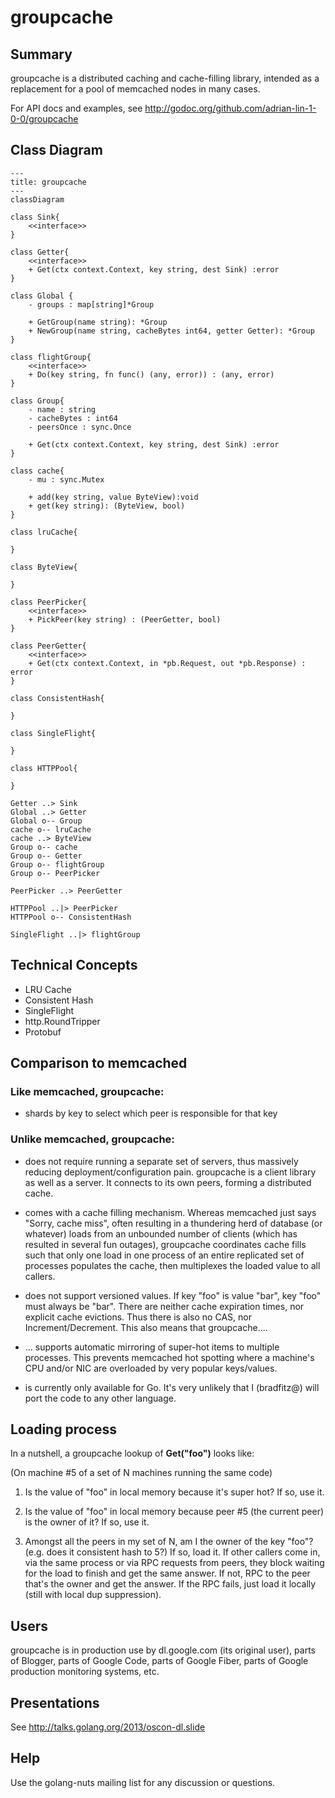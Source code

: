# groupcache

## Summary

groupcache is a distributed caching and cache-filling library, intended as a
replacement for a pool of memcached nodes in many cases.

For API docs and examples, see http://godoc.org/github.com/adrian-lin-1-0-0/groupcache

## Class Diagram

```mermaid
---
title: groupcache 
---
classDiagram

class Sink{
    <<interface>> 
}

class Getter{
    <<interface>> 
    + Get(ctx context.Context, key string, dest Sink) :error
}

class Global {
    - groups : map[string]*Group

    + GetGroup(name string): *Group
    + NewGroup(name string, cacheBytes int64, getter Getter): *Group
}

class flightGroup{
    <<interface>>
    + Do(key string, fn func() (any, error)) : (any, error)
}

class Group{
    - name : string
    - cacheBytes : int64
    - peersOnce : sync.Once

    + Get(ctx context.Context, key string, dest Sink) :error
}

class cache{
    - mu : sync.Mutex

    + add(key string, value ByteView):void
    + get(key string): (ByteView, bool)
}

class lruCache{
    
}

class ByteView{
  
}

class PeerPicker{
    <<interface>>
    + PickPeer(key string) : (PeerGetter, bool)
}

class PeerGetter{
    <<interface>>
    + Get(ctx context.Context, in *pb.Request, out *pb.Response) : error
}

class ConsistentHash{
  
}

class SingleFlight{
  
}

class HTTPPool{
    
}

Getter ..> Sink
Global ..> Getter
Global o-- Group
cache o-- lruCache
cache ..> ByteView
Group o-- cache
Group o-- Getter
Group o-- flightGroup
Group o-- PeerPicker

PeerPicker ..> PeerGetter

HTTPPool ..|> PeerPicker
HTTPPool o-- ConsistentHash

SingleFlight ..|> flightGroup
```

## Technical Concepts
- LRU Cache
- Consistent Hash
- SingleFlight
- http.RoundTripper
- Protobuf


## Comparison to memcached

### **Like memcached**, groupcache:

 * shards by key to select which peer is responsible for that key

### **Unlike memcached**, groupcache:

 * does not require running a separate set of servers, thus massively
   reducing deployment/configuration pain.  groupcache is a client
   library as well as a server.  It connects to its own peers, forming
   a distributed cache.

 * comes with a cache filling mechanism.  Whereas memcached just says
   "Sorry, cache miss", often resulting in a thundering herd of
   database (or whatever) loads from an unbounded number of clients
   (which has resulted in several fun outages), groupcache coordinates
   cache fills such that only one load in one process of an entire
   replicated set of processes populates the cache, then multiplexes
   the loaded value to all callers.

 * does not support versioned values.  If key "foo" is value "bar",
   key "foo" must always be "bar".  There are neither cache expiration
   times, nor explicit cache evictions.  Thus there is also no CAS,
   nor Increment/Decrement.  This also means that groupcache....

 * ... supports automatic mirroring of super-hot items to multiple
   processes.  This prevents memcached hot spotting where a machine's
   CPU and/or NIC are overloaded by very popular keys/values.

 * is currently only available for Go.  It's very unlikely that I
   (bradfitz@) will port the code to any other language.

## Loading process

In a nutshell, a groupcache lookup of **Get("foo")** looks like:

(On machine #5 of a set of N machines running the same code)

 1. Is the value of "foo" in local memory because it's super hot?  If so, use it.

 2. Is the value of "foo" in local memory because peer #5 (the current
    peer) is the owner of it?  If so, use it.

 3. Amongst all the peers in my set of N, am I the owner of the key
    "foo"?  (e.g. does it consistent hash to 5?)  If so, load it.  If
    other callers come in, via the same process or via RPC requests
    from peers, they block waiting for the load to finish and get the
    same answer.  If not, RPC to the peer that's the owner and get
    the answer.  If the RPC fails, just load it locally (still with
    local dup suppression).

## Users

groupcache is in production use by dl.google.com (its original user),
parts of Blogger, parts of Google Code, parts of Google Fiber, parts
of Google production monitoring systems, etc.

## Presentations

See http://talks.golang.org/2013/oscon-dl.slide

## Help

Use the golang-nuts mailing list for any discussion or questions.

